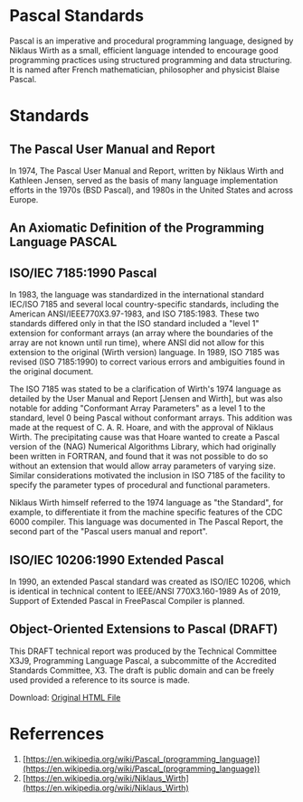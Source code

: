 # Pascal Standards

Pascal is an imperative and procedural programming language, designed
by Niklaus Wirth as a small, efficient language intended to encourage
good programming practices using structured programming and data
structuring. It is named after French mathematician, philosopher and
physicist Blaise Pascal.

# Standards

## The Pascal User Manual and Report

In 1974, The Pascal User Manual and Report, written by Niklaus Wirth
and Kathleen Jensen, served as the basis of many language
implementation efforts in the 1970s (BSD Pascal), and 1980s in the
United States and across Europe.

## An Axiomatic Definition of the Programming Language PASCAL

## ISO/IEC 7185:1990 Pascal

In 1983, the language was standardized in the international standard
IEC/ISO 7185 and several local country-specific standards, including
the American ANSI/IEEE770X3.97-1983, and ISO 7185:1983. These two
standards differed only in that the ISO standard included a "level 1"
extension for conformant arrays (an array where the boundaries of the
array are not known until run time), where ANSI did not allow for this
extension to the original (Wirth version) language. In 1989, ISO 7185
was revised (ISO 7185:1990) to correct various errors and ambiguities
found in the original document.

The ISO 7185 was stated to be a clarification of Wirth's 1974 language
as detailed by the User Manual and Report [Jensen and Wirth], but was
also notable for adding "Conformant Array Parameters" as a level 1 to
the standard, level 0 being Pascal without conformant arrays. This
addition was made at the request of C. A. R. Hoare, and with the
approval of Niklaus Wirth. The precipitating cause was that Hoare
wanted to create a Pascal version of the (NAG) Numerical Algorithms
Library, which had originally been written in FORTRAN, and found that
it was not possible to do so without an extension that would allow
array parameters of varying size. Similar considerations motivated the
inclusion in ISO 7185 of the facility to specify the parameter types of
procedural and functional parameters.

Niklaus Wirth himself referred to the 1974 language as "the Standard",
for example, to differentiate it from the machine specific features of
the CDC 6000 compiler. This language was documented in The Pascal
Report, the second part of the "Pascal users manual and report".

## ISO/IEC 10206:1990 Extended Pascal

In 1990, an extended Pascal standard was created as ISO/IEC 10206,
which is identical in technical content to IEEE/ANSI 770X3.160-1989 As
of 2019, Support of Extended Pascal in FreePascal Compiler is planned.

## Object-Oriented Extensions to Pascal (DRAFT)

This DRAFT technical report was produced by the Technical Committee
X3J9, Programming Language Pascal, a subcommitte of the Accredited
Standards Committee, X3. The draft is public domain and can be freely
used provided a reference to its source is made.

Download: [Original HTML File](https://raw.githubusercontent.com/gmt3141/pascal-standards/main/OOE-stds.html)

# Referrences

1. [https://en.wikipedia.org/wiki/Pascal_(programming_language)](https://en.wikipedia.org/wiki/Pascal_(programming_language))
2. [https://en.wikipedia.org/wiki/Niklaus_Wirth](https://en.wikipedia.org/wiki/Niklaus_Wirth)
